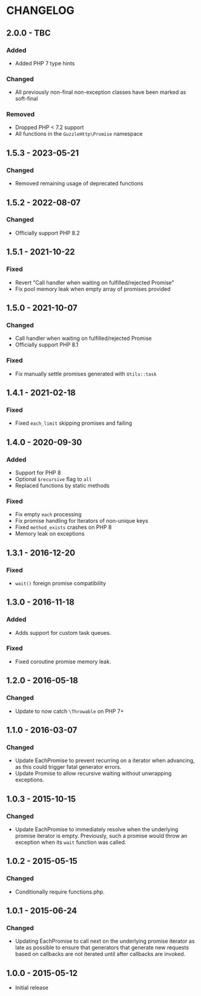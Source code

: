 # CHANGELOG

## 2.0.0 - TBC

### Added

-   Added PHP 7 type hints

### Changed

-   All previously non-final non-exception classes have been marked as soft-final

### Removed

-   Dropped PHP < 7.2 support
-   All functions in the `GuzzleHttp\Promise` namespace

## 1.5.3 - 2023-05-21

### Changed

-   Removed remaining usage of deprecated functions

## 1.5.2 - 2022-08-07

### Changed

-   Officially support PHP 8.2

## 1.5.1 - 2021-10-22

### Fixed

-   Revert "Call handler when waiting on fulfilled/rejected Promise"
-   Fix pool memory leak when empty array of promises provided

## 1.5.0 - 2021-10-07

### Changed

-   Call handler when waiting on fulfilled/rejected Promise
-   Officially support PHP 8.1

### Fixed

-   Fix manually settle promises generated with `Utils::task`

## 1.4.1 - 2021-02-18

### Fixed

-   Fixed `each_limit` skipping promises and failing

## 1.4.0 - 2020-09-30

### Added

-   Support for PHP 8
-   Optional `$recursive` flag to `all`
-   Replaced functions by static methods

### Fixed

-   Fix empty `each` processing
-   Fix promise handling for Iterators of non-unique keys
-   Fixed `method_exists` crashes on PHP 8
-   Memory leak on exceptions

## 1.3.1 - 2016-12-20

### Fixed

-   `wait()` foreign promise compatibility

## 1.3.0 - 2016-11-18

### Added

-   Adds support for custom task queues.

### Fixed

-   Fixed coroutine promise memory leak.

## 1.2.0 - 2016-05-18

### Changed

-   Update to now catch `\Throwable` on PHP 7+

## 1.1.0 - 2016-03-07

### Changed

-   Update EachPromise to prevent recurring on a iterator when advancing, as this
    could trigger fatal generator errors.
-   Update Promise to allow recursive waiting without unwrapping exceptions.

## 1.0.3 - 2015-10-15

### Changed

-   Update EachPromise to immediately resolve when the underlying promise iterator
    is empty. Previously, such a promise would throw an exception when its `wait`
    function was called.

## 1.0.2 - 2015-05-15

### Changed

-   Conditionally require functions.php.

## 1.0.1 - 2015-06-24

### Changed

-   Updating EachPromise to call next on the underlying promise iterator as late
    as possible to ensure that generators that generate new requests based on
    callbacks are not iterated until after callbacks are invoked.

## 1.0.0 - 2015-05-12

-   Initial release
